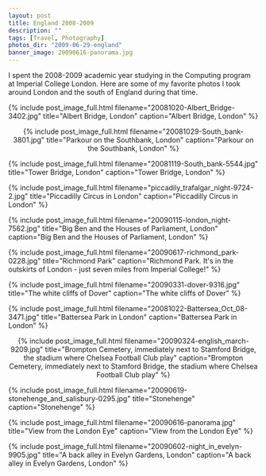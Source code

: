 ```yaml
---
layout: post
title: England 2008-2009
description: ""
tags: [Travel, Photography]
photos_dir: "2009-06-29-england"
banner_image: 20090616-panorama.jpg
---
```


I spent the 2008-2009 academic year studying in the Computing program at Imperial College London. Here are some of my favorite photos I took around London and the south of England during that time.

{% include post_image_full.html
   filename="20081020-Albert_Bridge-3402.jpg"
   title="Albert Bridge, London"
   caption="Albert Bridge, London" %}

<!--more-->

<center>
{% include post_image_full.html
   filename="20081029-South_bank-3801.jpg"
   title="Parkour on the Southbank, London"
   caption="Parkour on the Southbank, London" %}
</center>

{% include post_image_full.html
   filename="20081119-South_bank-5544.jpg"
   title="Tower Bridge, London"
   caption="Tower Bridge, London" %}

{% include post_image_full.html
   filename="piccadily_trafalgar_night-9724-2.jpg"
   title="Piccadilly Circus in London"
   caption="Piccadilly Circus in London" %}

{% include post_image_full.html
   filename="20090115-london_night-7562.jpg"
   title="Big Ben and the Houses of Parliament, London"
   caption="Big Ben and the Houses of Parliament, London" %}

{% include post_image_full.html
   filename="20090617-richmond_park-0228.jpg"
   title="Richmond Park"
   caption="Richmond Park. It's in the outskirts of London - just seven miles from Imperial College!" %}

{% include post_image_full.html
   filename="20090331-dover-9316.jpg"
   title="The white cliffs of Dover"
   caption="The white cliffs of Dover" %}

{% include post_image_full.html
   filename="20081022-Battersea_Oct_08-3471.jpg"
   title="Battersea Park in London"
   caption="Battersea Park in London" %}

<center>
{% include post_image_full.html
   filename="20090324-english_march-9209.jpg"
   title="Brompton Cemetery, immediately next to Stamford Bridge, the stadium where Chelsea Football Club play"
   caption="Brompton Cemetery, immediately next to Stamford Bridge, the stadium where Chelsea Football Club play" %}
</center>

{% include post_image_full.html
   filename="20090619-stonehenge_and_salisbury-0295.jpg"
   title="Stonehenge"
   caption="Stonehenge" %}

{% include post_image_full.html
   filename="20090616-panorama.jpg"
   title="View from the London Eye"
   caption="View from the London Eye" %}

{% include post_image_full.html
   filename="20090602-night_in_evelyn-9905.jpg"
   title="A back alley in Evelyn Gardens, London"
   caption="A back alley in Evelyn Gardens, London" %}

